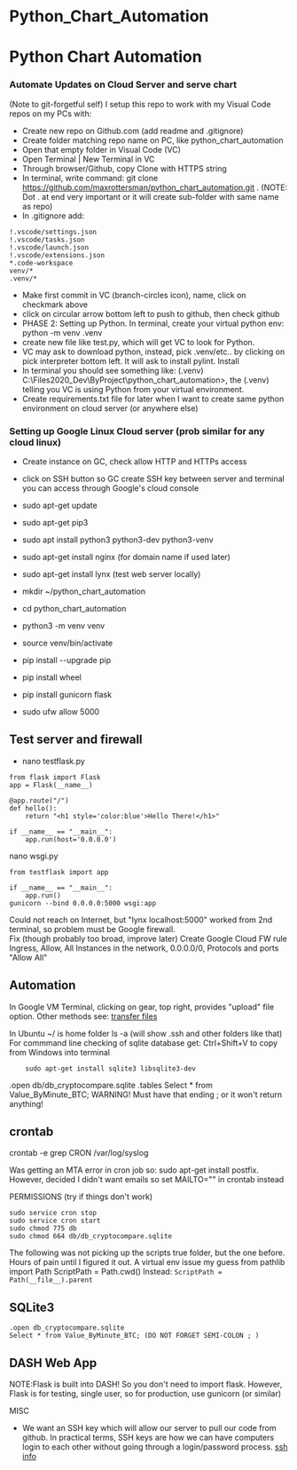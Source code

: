 # Python_Chart_Automation

# Python Chart Automation
### Automate Updates on Cloud Server and serve chart

(Note to git-forgetful self) I setup this repo to work with my Visual Code repos on my PCs with:

- Create new repo on Github.com (add readme and .gitignore)
- Create folder matching repo name on PC, like python_chart_automation
- Open that empty folder in Visual Code (VC)
- Open Terminal | New Terminal in VC
- Through browser/Github, copy Clone with HTTPS string
- In terminal, write command:
	git clone https://github.com/maxrottersman/python_chart_automation.git .
	(NOTE: Dot . at end very important or it will create sub-folder with same name as repo)
- In .gitignore add:
```.vscode/*
!.vscode/settings.json
!.vscode/tasks.json
!.vscode/launch.json
!.vscode/extensions.json
*.code-workspace
venv/*
.venv/*
```
- Make first commit in VC (branch-circles icon), name, click on checkmark above
- click on circular arrow bottom left to push to github, then check github
- PHASE 2: Setting up Python. In terminal, create your virtual python env: python -m venv .venv
- create new file like test.py, which will get VC to look for Python.
- VC may ask to download python, instead, pick .venv/etc.. by clicking on pick interpreter bottom left.  It will ask to install pylint.  Install
- In terminal you should see something like: (.venv) C:\Files2020_Dev\ByProject\python_chart_automation>, the (.venv) telling you VC is using Python from your virtual environment. 
- Create requirements.txt file for later when I want to create same python environment on cloud server (or anywhere else)

### Setting up Google Linux Cloud server (prob similar for any cloud linux)
- Create instance on GC, check allow HTTP and HTTPs access
- click on SSH button so GC create SSH key between server and terminal you can access through Google's cloud console
- sudo apt-get update
- sudo apt-get pip3
- sudo apt install python3 python3-dev python3-venv
- sudo apt-get install nginx (for domain name if used later)
- sudo apt-get install lynx (test web server locally)

- mkdir ~/python_chart_automation
- cd python_chart_automation
- python3 -m venv venv
- source venv/bin/activate

- pip install --upgrade pip
- pip install wheel
- pip install gunicorn flask
- sudo ufw allow 5000

## Test server and firewall
- nano testflask.py
```
from flask import Flask
app = Flask(__name__)

@app.route("/")
def hello():
    return "<h1 style='color:blue'>Hello There!</h1>"

if __name__ == "__main__":
    app.run(host='0.0.0.0')
```
nano wsgi.py
```
from testflask import app

if __name__ == "__main__":
    app.run()
gunicorn --bind 0.0.0.0:5000 wsgi:app
```
Could not reach on Internet, but "lynx localhost:5000" worked from 2nd terminal, so problem must be Google firewall.  
Fix (though probably too broad, improve later)  Create Google Cloud FW rule Ingress, Allow, All Instances in the network, 0.0.0.0/0, Protocols and ports "Allow All"

## Automation
In Google VM Terminal, clicking on gear, top right, provides "upload" file option.  Other methods see: [transfer files](https://cloud.google.com/compute/docs/instances/transfer-files)

In Ubuntu
~/ is home folder
ls -a (will show .ssh and other folders like that)
For commmand line checking of sqlite database get:
Ctrl+Shift+V to copy from Windows into terminal
```
    sudo apt-get install sqlite3 libsqlite3-dev
```
.open db/db_cryptocompare.sqlite
.tables
Select * from Value_ByMinute_BTC; 
WARNING! Must have that ending ; or it won't return anything!

## crontab

crontab -e
grep CRON /var/log/syslog

Was getting an MTA error in cron job so: sudo apt-get install postfix. However, decided I didn't want emails so set MAILTO="" in crontab instead

PERMISSIONS (try if things don't work)
```chmod u+x apitest.py
sudo service cron stop
sudo service cron start
sudo chmod 775 db
sudo chmod 664 db/db_cryptocompare.sqlite
```


The following was not picking up the scripts true folder,
but the one before.  Hours of pain until I figured it out.
A virtual env issue my guess
from pathlib import Path
ScriptPath = Path.cwd()
Instead:
```ScriptPath = Path(__file__).parent```

## SQLite3
```
.open db_cryptocompare.sqlite
Select * from Value_ByMinute_BTC; (DO NOT FORGET SEMI-COLON ; )
```
## DASH Web App
NOTE:Flask is built into DASH!  So you don't need to import flask.
However, Flask is for testing, single user, so for production, use gunicorn (or similar)


MISC

- We want an SSH key which will allow our server to pull our code from github.  In practical terms, SSH keys are how we can have computers login to each other without going through a login/password process. [ssh info](https://www.ssh.com/ssh/keygen)
